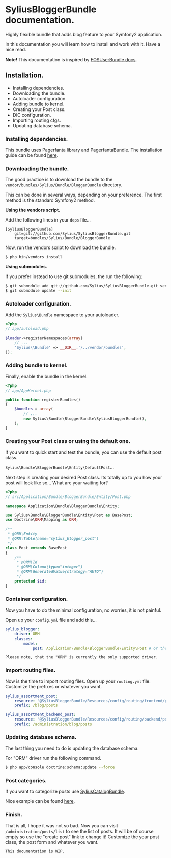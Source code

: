 SyliusBloggerBundle documentation.
=====================================

Highly flexible bundle that adds blog feature to your Symfony2 application.

In this documentation you will learn how to install and work with it. Have a nice read.

**Note!** This documentation is inspired by [FOSUserBundle docs](https://github.com/FriendsOfSymfony/FOSUserBundle/blob/master/Resources/doc/index.md).

Installation.
-------------

+ Installing dependencies.
+ Downloading the bundle.
+ Autoloader configuration.
+ Adding bundle to kernel.
+ Creating your Post class.
+ DIC configuration.
+ Importing routing cfgs.
+ Updating database schema.

### Installing dependencies.

This bundle uses Pagerfanta library and PagerfantaBundle.
The installation guide can be found [here](https://github.com/whiteoctober/WhiteOctoberPagerfantaBundle).

### Downloading the bundle.

The good practice is to download the bundle to the `vendor/bundles/Sylius/Bundle/BloggerBundle` directory.

This can be done in several ways, depending on your preference. The first
method is the standard Symfony2 method.

**Using the vendors script.**

Add the following lines in your `deps` file...

```
[SyliusBloggerBundle]
    git=git://github.com/Sylius/SyliusBloggerBundle.git
    target=bundles/Sylius/Bundle/BloggerBundle
```

Now, run the vendors script to download the bundle.

``` bash
$ php bin/vendors install
```

**Using submodules.**

If you prefer instead to use git submodules, the run the following:

``` bash
$ git submodule add git://github.com/Sylius/SyliusBloggerBundle.git vendor/bundles/Sylius/Bundle/BloggerBundle
$ git submodule update --init
```

### Autoloader configuration.

Add the `Sylius\Bundle` namespace to your autoloader.

``` php
<?php
// app/autoload.php

$loader->registerNamespaces(array(
    // ...
    'Sylius\\Bundle' => __DIR__.'/../vendor/bundles',
));
```

### Adding bundle to kernel.

Finally, enable the bundle in the kernel.

``` php
<?php
// app/AppKernel.php

public function registerBundles()
{
    $bundles = array(
        // ...
        new Sylius\Bundle\BloggerBundle\SyliusBloggerBundle(),
    );
}
```
### Creating your Post class or using the default one.

If you want to quick start and test the bundle, you can use the default post class.

`Sylius\Bundle\BloggerBundle\Entity\DefaultPost`...

Next step is creating your desired Post class. Its totally up to you how your post will look like so...
What are your waiting for?

``` php
<?php
// src/Application/Bundle/BloggerBundle/Entity/Post.php

namespace Application\Bundle\BloggerBundle\Entity;

use Sylius\Bundle\BloggerBundle\Entity\Post as BasePost;
use Doctrine\ORM\Mapping as ORM;

/**
 * @ORM\Entity
 * @ORM\Table(name="sylius_blogger_post")
 */
class Post extends BasePost
{
    /**
     * @ORM\Id
     * @ORM\Column(type="integer")
     * @ORM\GeneratedValue(strategy="AUTO")
     */
    protected $id;
}
```

### Container configuration.

Now you have to do the minimal configuration, no worries, it is not painful.

Open up your `config.yml` file and add this...

``` yaml
sylius_blogger:
    driver: ORM
    classes:
        model:
            post: Application\Bundle\BloggerBundle\Entity\Post # or the default post class.
```

`Please note, that the "ORM" is currently the only supported driver.`

### Import routing files.

Now is the time to import routing files. Open up your `routing.yml` file. Customize the prefixes or whatever you want.

``` yaml
sylius_assortment_post:
    resource: "@SyliusBloggerBundle/Resources/config/routing/frontend/post.yml"
    prefix: /blog/posts

sylius_assortment_backend_post:
    resource: "@SyliusBloggerBundle/Resources/config/routing/backend/post.yml"
    prefix: /administration/blog/posts
```

### Updating database schema.

The last thing you need to do is updating the database schema.

For "ORM" driver run the following command.

``` bash
$ php app/console doctrine:schema:update --force
```

### Post categories.

If you want to categorize posts use [SyliusCatalogBundle](http://github.com/Sylius/SyliusCatalogBundle).

Nice example can be found [here](http://blog.diweb.pl/7/easy-categorizing-with-symfony2).

### Finish.

That is all, I hope it was not so bad.
Now you can visit `/administration/posts/list` to see the list of posts.
It will be of course empty so use the "create post" link to change it!
Customize the your post class, the post form and whatever you want.

`This documentation is WIP.`
